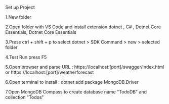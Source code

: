 Set up Project

  1.New folder 
	
  2.Open folder with VS Code and install extension dotnet , C# , Dotnet Core Essentials, Dotnet Core Essentials
	
  3.Press ctrl + shift + p to select dotnet > SDK Command > new > selected folder
	
  4.Test Run press F5
	
  5.Open browser and parse URL : https://localhost:[port]/swagger/index.html or https://localhost:[port]/weatherforecast

  6.Open terminal to install : dotnet add package MongoDB.Driver 
	
  7.Open MongoDB Compass to create database name "TodoDB" and collection "Todos" 
  
